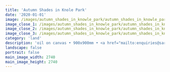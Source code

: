 ```yaml
---
title: 'Autumn Shades in Knole Park'
date: '2020-01-01'
image: /images/autumn_shades_in_knowle_park/autumn_shades_in_knowle_park.jpg
image_close_1: /images/autumn_shades_in_knowle_park/autumn_shades_in_knowle_park_close_1.jpg
image_close_2: /images/autumn_shades_in_knowle_park/autumn_shades_in_knowle_park_close_9.jpg
image_close_3: /images/autumn_shades_in_knowle_park/autumn_shades_in_knowle_park_close_3.jpg
category: 'land'
description: 'oil on canvas • 900x900mm • <a href="mailto:enquiries@sarahanneartist.com" target="_blank" rel="noopener noreferrer">enquire</a>'
landscape: false
portrait: false
main_image_width: 2740
main_image_height: 2740
---
```

